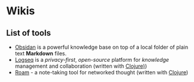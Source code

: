 # Wikis

## List of tools

- [Obsidan](https://obsidian.md/) is a powerful knowledge base on top of a local folder of plain text **Markdown** files.
- [Logseq](https://logseq.com/) is a _privacy-first_, _open-source_ platform for _knowledge_ management and collaboration (written with [Clojure)](https://clojure.org/))
- [Roam](https://roamresearch.com/) - a note-taking tool for networked thought (written with [Clojure](https://clojure.org/))
